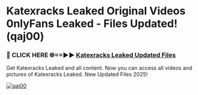 # Katexracks Leaked Original Videos 0nlyFans Leaked - Files Updated! (qaj00)

<h3>🔴 CLICK HERE 🌐==►► <a href="https://hideuri.com/03YgE1" rel="nofollow">Katexracks Leaked Updated Files</a></h3>

Get Katexracks Leaked and all content. Now you can access all videos and pictures of Katexracks Leaked. New Updated Files 2025!

[![qaj00](https://i.imgur.com/NaUBvic.gif)](https://hideuri.com/03YgE1)
